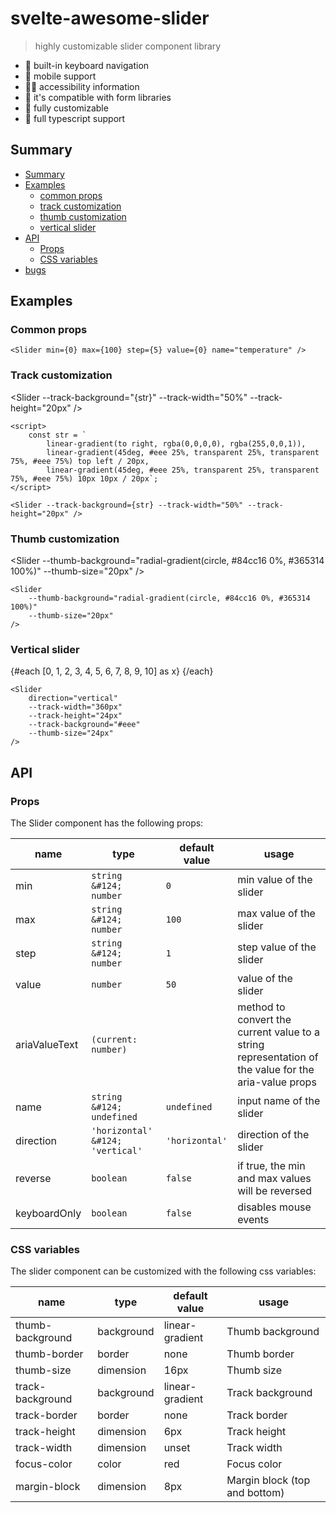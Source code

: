 <script>
	import Slider from "$lib/Slider.svelte"

	let value = 50
	let hue = 0

    const str = `
			linear-gradient(to right, rgba(0,0,0,0), rgba(255,0,0,1)),
			linear-gradient(45deg, #eee 25%, transparent 25%, transparent 75%, #eee 75%) top left / 20px,
            linear-gradient(45deg, #eee 25%, transparent 25%, transparent 75%, #eee 75%) 10px 10px / 20px`;
</script>

# svelte-awesome-slider

> highly customizable slider component library

- 🎹 built-in keyboard navigation
- 📱 mobile support
- 🤸‍♂️ accessibility information
- 🏇 it's compatible with form libraries
- 🧩 fully customizable
- 🔨 full typescript support

## Summary

<!-- SUMMARY -->

- [Summary](#summary)
- [Examples](#examples)
  - [common props](#common-props)
  - [track customization](#track-customization)
  - [thumb customization](#thumb-customization)
  - [vertical slider](#vertical-slider)
- [API](#api)
  - [Props](#props)
  - [CSS variables](#css-variables)
- [bugs](#bugs)
<!-- ¤SUMMARY -->

## Examples

### Common props

<Slider min={0} max={100} step={5} value={0} name="temperature" />

```svelte
<Slider min={0} max={100} step={5} value={0} name="temperature" />
```

### Track customization

<Slider --track-background="{str}" --track-width="50%" --track-height="20px" />

```svelte
<script>
	const str = `
		linear-gradient(to right, rgba(0,0,0,0), rgba(255,0,0,1)),
		linear-gradient(45deg, #eee 25%, transparent 25%, transparent 75%, #eee 75%) top left / 20px,
		linear-gradient(45deg, #eee 25%, transparent 25%, transparent 75%, #eee 75%) 10px 10px / 20px`;
</script>

<Slider --track-background={str} --track-width="50%" --track-height="20px" />
```

### Thumb customization

<Slider --thumb-background="radial-gradient(circle, #84cc16 0%, #365314 100%)" --thumb-size="20px" />

```svelte
<Slider
	--thumb-background="radial-gradient(circle, #84cc16 0%, #365314 100%)"
	--thumb-size="20px"
/>
```

### Vertical slider

<div style:display="flex">
{#each [0, 1, 2, 3, 4, 5, 6, 7, 8, 9, 10] as x}
<Slider
min={0}
max={20}
value={20 - x}
direction="vertical"
--track-width="240px"
--track-height="24px"
--track-background="#eee"
--thumb-size="24px"
/>
{/each}
</div>

```svelte
<Slider
	direction="vertical"
	--track-width="360px"
	--track-height="24px"
	--track-background="#eee"
	--thumb-size="24px"
/>
```

## API

### Props

The Slider component has the following props:

<!-- PROPS_Slider.svelte -->

| name          | type                             | default value  | usage                                                                                                |
| ------------- | -------------------------------- | -------------- | ---------------------------------------------------------------------------------------------------- |
| min           | `string &#124; number`           | `0`            | min value of the slider                                                                              |
| max           | `string &#124; number`           | `100`          | max value of the slider                                                                              |
| step          | `string &#124; number`           | `1`            | step value of the slider                                                                             |
| value         | `number`                         | `50`           | value of the slider                                                                                  |
| ariaValueText | `(current: number)`              |                | method to convert the current value to a string representation of the value for the aria-value props |
| name          | `string &#124; undefined`        | `undefined`    | input name of the slider                                                                             |
| direction     | `'horizontal' &#124; 'vertical'` | `'horizontal'` | direction of the slider                                                                              |
| reverse       | `boolean`                        | `false`        | if true, the min and max values will be reversed                                                     |
| keyboardOnly  | `boolean`                        | `false`        | disables mouse events                                                                                |

<!-- ~PROPS_Slider.svelte -->

### CSS variables

The slider component can be customized with the following css variables:

| name             | type       | default value   | usage                         |
| ---------------- | ---------- | --------------- | ----------------------------- |
| thumb-background | background | linear-gradient | Thumb background              |
| thumb-border     | border     | none            | Thumb border                  |
| thumb-size       | dimension  | 16px            | Thumb size                    |
| track-background | background | linear-gradient | Track background              |
| track-border     | border     | none            | Track border                  |
| track-height     | dimension  | 6px             | Track height                  |
| track-width      | dimension  | unset           | Track width                   |
| focus-color      | color      | red             | Focus color                   |
| margin-block     | dimension  | 8px             | Margin block (top and bottom) |
